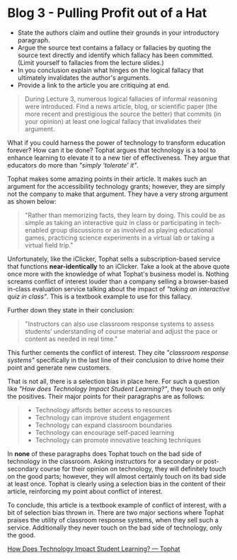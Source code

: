 # Blog 3 - Pulling Profit out of a Hat

+ State the authors claim and outline their grounds in your introductory paragraph.
+ Argue the source text contains a fallacy or fallacies by quoting the source text directly and identify which fallacy has been committed.  (Limit yourself to fallacies from the lecture slides.)
+ In you conclusion explain what hinges on the logical fallacy that ultimately invalidates the author's arguments.
+ Provide a link to the article you are critiquing at end.

> During Lecture 3, numerous logical fallacies of informal reasoning were introduced.  Find a news article, blog, or scientific paper (the more recent and prestigious the source the better) that commits (in your opinion) at least one logical fallacy that invalidates their argument.

What if you could harness the power of technology to transform education forever? How can it be done? Tophat argues that technology is a tool to enhance learning to elevate it to a new tier of effectiveness. They argue that educators do more than *"simply ‘tolerate’ it"*.

Tophat makes some amazing points in their article. It makes such an argument for the accessibility technology grants; however, they are simply not the company to make that argument. They have a very strong argument as shown below:

> "Rather than memorizing facts, they learn by doing. This could be as simple as taking an interactive quiz in class or participating in tech-enabled group discussions or as involved as playing educational games, practicing science experiments in a virtual lab or taking a virtual field trip."

Unfortunately, like the iClicker, Tophat sells a subscription-based service that functions **near-identically** to an iClicker. Take a look at the above quote once more with the knowledge of what Tophat's business model is. Nothing screams conflict of interest louder than a company selling a browser-based in-class evaluation service talking about the impact of *"taking an interactive quiz in class"*. This is a textbook example to use for this fallacy.

Further down they state in their conclusion:

> "Instructors can also use classroom response systems to assess students’ understanding of course material and adjust the pace or content as needed in real time."

This further cements the conflict of interest. They cite *"classroom response systems"* specifically in the last line of their conclusion to drive home their point and generate new customers.

That is not all, there is a selection bias in place here. For such a question like *"How does Technology Impact Student Learning?"*, they touch on only the positives. Their major points for their paragraphs are as follows:

> + Technology affords better access to resources
> + Technology can improve student engagement
> + Technology can expand classroom boundaries
> + Technology can encourage self-paced learning
> + Technology can promote innovative teaching techniques

In **none** of these paragraphs does Tophat touch on the bad side of technology in the classroom. Asking instructors for a secondary or post-secondary course for their opinion on technology, they will definitely touch on the good parts; however, they will almost certainly touch on its bad side at least once. Tophat is clearly using a selection bias in the content of their article, reinforcing my point about conflict of interest.

To conclude, this article is a textbook example of conflict of interest, with a bit of selection bias thrown in. There are two major sections where Tophat praises the utility of classroom response systems, when they sell such a service. Additionally they never touch on the bad side of technology, only the good.

[How Does Technology Impact Student Learning? &mdash; Tophat](https://tophat.com/blog/how-does-technology-impact-student-learning/)